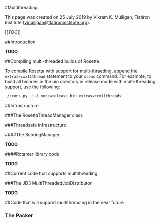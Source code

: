 #Multithreading

This page was created on 25 July 2019 by Vikram K. Mulligan, Flatiron Institute (vmulligan@flatironinstitute.org).

[[_TOC_]]

##Introduction

**TODO**

##Compiling multi-threaded builds of Rosetta

To compile Rosetta with support for multi-thraeding, append the `extras=cxx11thread` statement to your `scons` command.  For example, to build all binaries in the bin directory in release mode with multi-threading support, use the following:

```bash
./scons.py -j 8 mode=release bin extras=cxx11threads
```

##Infrastructure

###The RosettaThreadManager class

###Threadsafe infrastructure

####The ScoringManager

**TODO**

####Rotamer library code

**TODO**

##Current code that supports multithreading

###The JD3 MultiThreadedJobDistributor

**TODO**

##Code that will support multithreading in the near future
### The Packer 